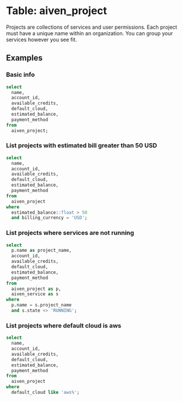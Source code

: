 # Table: aiven_project

Projects are collections of services and user permissions. Each project must have a unique name within an organization. You can group your services however you see fit.

## Examples

### Basic info

```sql
select
  name,
  account_id,
  available_credits,
  default_cloud,
  estimated_balance,
  payment_method
from
  aiven_project;
```

### List projects with estimated bill greater than 50 USD

```sql
select
  name,
  account_id,
  available_credits,
  default_cloud,
  estimated_balance,
  payment_method
from
  aiven_project
where
  estimated_balance::float > 50
  and billing_currency = 'USD';
```

### List projects where services are not running

```sql
select
  p.name as project_name,
  account_id,
  available_credits,
  default_cloud,
  estimated_balance,
  payment_method
from
  aiven_project as p,
  aiven_service as s
where
  p.name = s.project_name
  and s.state <> 'RUNNING';
```

### List projects where default cloud is aws

```sql
select
  name,
  account_id,
  available_credits,
  default_cloud,
  estimated_balance,
  payment_method
from
  aiven_project
where
  default_cloud like 'aws%';
```
